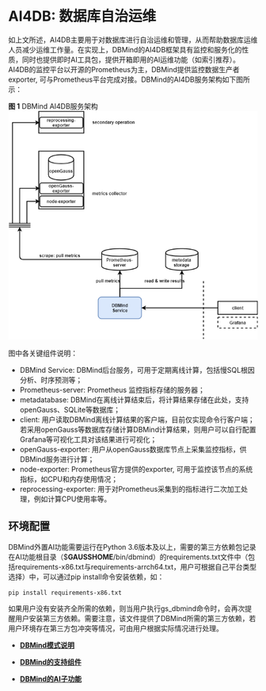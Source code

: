 # AI4DB: 数据库自治运维

如上文所述，AI4DB主要用于对数据库进行自治运维和管理，从而帮助数据库运维人员减少运维工作量。在实现上，DBMind的AI4DB框架具有监控和服务化的性质，同时也提供即时AI工具包，提供开箱即用的AI运维功能（如索引推荐）。AI4DB的监控平台以开源的Prometheus为主，DBMind提供监控数据生产者exporter, 可与Prometheus平台完成对接。DBMind的AI4DB服务架构如下图所示：

**图 1**  DBMind AI4DB服务架构<a name="fig1555795823612"></a>  
![](figures/DBMind-AI4DB-Service-Architecture.png "DBMind-AI4DB服务架构")

图中各关键组件说明：

-   DBMind Service: DBMind后台服务，可用于定期离线计算，包括慢SQL根因分析、时序预测等；
-   Prometheus-server: Prometheus 监控指标存储的服务器；
-   metadatabase: DBMind在离线计算结束后，将计算结果存储在此处，支持openGauss、SQLite等数据库；
-   client: 用户读取DBMind离线计算结果的客户端，目前仅实现命令行客户端；若采用openGauss等数据库存储计算DBMind计算结果，则用户可以自行配置Grafana等可视化工具对该结果进行可视化；
-   openGauss-exporter: 用户从openGauss数据库节点上采集监控指标，供DBMind服务进行计算；
-   node-exporter: Prometheus官方提供的exporter, 可用于监控该节点的系统指标，如CPU和内存使用情况；
-   reprocessing-exporter: 用于对Prometheus采集到的指标进行二次加工处理，例如计算CPU使用率等。

## 环境配置<a name="section14906112131913"></a>

DBMind外置AI功能需要运行在Python 3.6版本及以上，需要的第三方依赖包记录在AI功能根目录（$**GAUSSHOME**/bin/dbmind）的requirements.txt文件中（包括requirements-x86.txt与requirements-arrch64.txt，用户可根据自己平台类型选择）中，可以通过pip install命令安装依赖，如：

```
pip install requirements-x86.txt
```

如果用户没有安装齐全所需的依赖，则当用户执行gs\_dbmind命令时，会再次提醒用户安装第三方依赖。需要注意，该文件提供了DBMind所需的第三方依赖，若用户环境存在第三方包冲突等情况，可由用户根据实际情况进行处理。

-   **[DBMind模式说明](DBMind模式说明.md)**  

-   **[DBMind的支持组件](DBMind的支持组件.md)**  

-   **[DBMind的AI子功能](DBMind的AI子功能.md)**  


